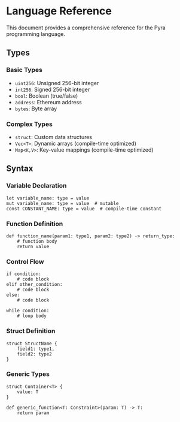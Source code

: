 # Language Reference

This document provides a comprehensive reference for the Pyra programming language.

## Types

### Basic Types
- `uint256`: Unsigned 256-bit integer
- `int256`: Signed 256-bit integer  
- `bool`: Boolean (true/false)
- `address`: Ethereum address
- `bytes`: Byte array

### Complex Types
- `struct`: Custom data structures
- `Vec<T>`: Dynamic arrays (compile-time optimized)
- `Map<K,V>`: Key-value mappings (compile-time optimized)

## Syntax

### Variable Declaration
```pyra
let variable_name: type = value
mut variable_name: type = value  # mutable
const CONSTANT_NAME: type = value  # compile-time constant
```

### Function Definition
```pyra
def function_name(param1: type1, param2: type2) -> return_type:
    # function body
    return value
```

### Control Flow
```pyra
if condition:
    # code block
elif other_condition:
    # code block
else:
    # code block

while condition:
    # loop body
```

### Struct Definition
```pyra
struct StructName {
    field1: type1,
    field2: type2
}
```

### Generic Types
```pyra
struct Container<T> {
    value: T
}

def generic_function<T: Constraint>(param: T) -> T:
    return param
```